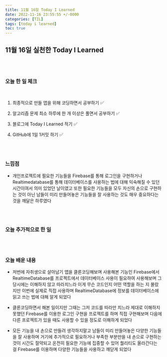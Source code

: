 ```yaml
---
title: 11월 16일 Today I Learned
date: 2022-11-16 23:55:55 +/-0000
categories: [TIL]
tags: [today i learned]
toc: true
---
```


## 11월 16일 실천한 Today I Learned

<br><br>

### 오늘 한 일 체크
<br>

1. 최종적으로 만들 앱을 위해 코딩하면서 공부하기 ✅

2. 알고리즘 문제 최소 하루에 한 개 이상은 풀면서 공부하기 ✅

3. 블로그에 Today I Learned 적기 ✅

4. GitHub에 1일 1커밋 하기 ✅

<br><br>

### 느낌점

* 개인프로젝트에 필요한 기능들을 Firebase를 통해 로그인을 구현하거나 Realtimedatabase를 통해 데이터베이스를 사용하는 법에 대해
익숙해질 수 있던 시간이여서 의미 있었던 날이였고 또한 필요한 기능들을 모두 자신의 손으로 구현하는 것이 아닌
남들이 미리 만들어놓은 기능들을 잘 사용하는 것도 매우 중요하다는 것을 깨달은 하루였다

<br><br>

### 오늘 추가적으로 한 일

<br><br>

### 오늘 배운 내용


* 저번에 자취생으로 살아남기 앱을 클론코딩해보며 사용해본 기능인 Firebase에서 RealtimeDatabase를 프로젝트에서 데이터베이스 사용이
필요하여 사용해보며 그 당시에는 이해하지 않고 따라치느라 이게 무슨 코드인지 어떤 역할을 하는 지 몰랐지만 이번에 실제로 직접 사용하며
RealtimeDatabase에 정보를 데이터베이스에 읽고 쓰는 법에 대해 알게 되었다

* 클론코딩하면서 해본 일이지만 그때는 그저 코드를 따라만 치느라 제대로 이해하지 못했던 Firebase를 이용한 로그인 구현을 프로젝트를 하며
직접 구현해보며 다음에 다른 프로젝트가 있을 때도 사용할 수 있을 정도로 이해하게 되었다

* 모든 기능을 내 손으로 만들려 생각하지말고 남들이 미리 만들어놓은 다양한 기능들을 잘 사용하며 거기에 추가적으로 필요하거나 부족한 부분만을 
내 손으로 구현하는 것이 시간도 절약되고 온전히 필요한 기능에 집중할 수 있어 퀄리티도 올라간다는 걸 Firebase를 이용하며 다양한 기능들을 사용하고 깨닫게 되었다